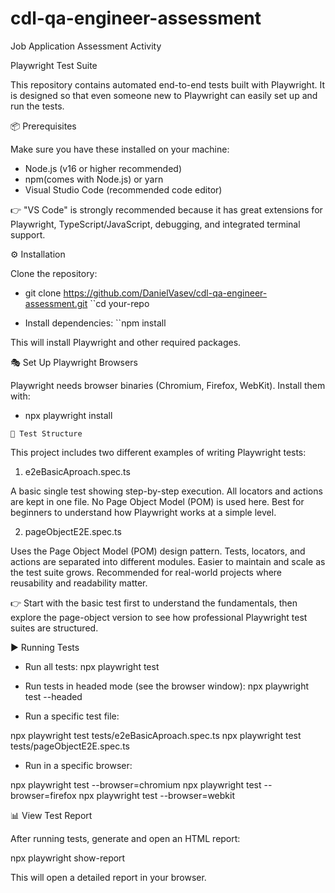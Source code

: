 # cdl-qa-engineer-assessment

Job Application Assessment Activity

Playwright Test Suite

This repository contains automated end-to-end tests built with Playwright.
It is designed so that even someone new to Playwright can easily set up and run the tests.

📦 Prerequisites

Make sure you have these installed on your machine:

- Node.js
  (v16 or higher recommended)
- npm(comes with Node.js) or yarn
- Visual Studio Code
  (recommended code editor)

👉 "VS Code" is strongly recommended because it has great extensions for Playwright, TypeScript/JavaScript, debugging, and integrated terminal support.

⚙️ Installation

Clone the repository:

- git clone https://github.com/DanielVasev/cdl-qa-engineer-assessment.git
  ``cd your-repo

- Install dependencies:
  ``npm install

This will install Playwright and other required packages.

🎭 Set Up Playwright Browsers

Playwright needs browser binaries (Chromium, Firefox, WebKit). Install them with:

- npx playwright install

`🧪 Test Structure`

This project includes two different examples of writing Playwright tests:

1. e2eBasicAproach.spec.ts

A basic single test showing step-by-step execution.
All locators and actions are kept in one file.
No Page Object Model (POM) is used here.
Best for beginners to understand how Playwright works at a simple level.

2. pageObjectE2E.spec.ts

Uses the Page Object Model (POM) design pattern.
Tests, locators, and actions are separated into different modules.
Easier to maintain and scale as the test suite grows.
Recommended for real-world projects where reusability and readability matter.

👉 Start with the basic test first to understand the fundamentals, then explore the page-object version to see how professional Playwright test suites are structured.

▶️ Running Tests

- Run all tests: npx playwright test

- Run tests in headed mode (see the browser window): npx playwright test --headed

- Run a specific test file:

npx playwright test tests/e2eBasicAproach.spec.ts
npx playwright test tests/pageObjectE2E.spec.ts

- Run in a specific browser:

npx playwright test --browser=chromium
npx playwright test --browser=firefox
npx playwright test --browser=webkit

📊 View Test Report

After running tests, generate and open an HTML report:

npx playwright show-report

This will open a detailed report in your browser.

